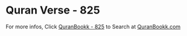 # Quran Verse - 825 

For more infos, Click [QuranBookk - 825](https://www.quranbookk.com/quran/search?q=825) to Search at [QuranBookk.com](http://quranbookk.com/)